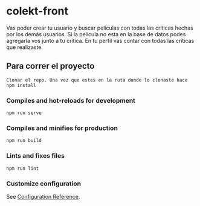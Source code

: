 # colekt-front
Vas poder crear tu usuario y buscar películas con todas las críticas hechas por los demás usuarios. Si la pelicula no esta en la base de datos podes agregarla vos junto a tu crítica. En tu perfil vas contar con todas las críticas que realizaste.

## Para correr el proyecto
```
Clonar el repo. Una vez que estes en la ruta donde lo clonaste hace npm install
```

### Compiles and hot-reloads for development
```
npm run serve
```

### Compiles and minifies for production
```
npm run build
```

### Lints and fixes files
```
npm run lint
```

### Customize configuration
See [Configuration Reference](https://cli.vuejs.org/config/).
